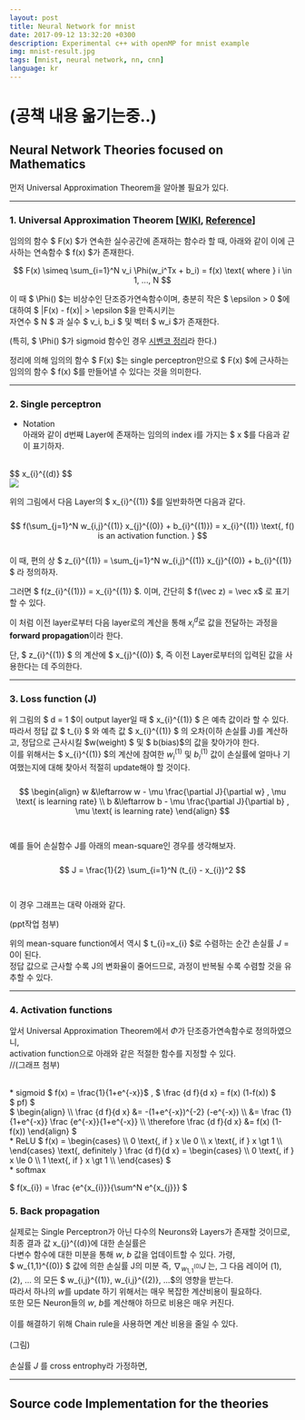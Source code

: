 ```yaml
---
layout: post
title: Neural Network for mnist
date: 2017-09-12 13:32:20 +0300
description: Experimental c++ with openMP for mnist example
img: mnist-result.jpg
tags: [mnist, neural network, nn, cnn]
language: kr
---
```

# (공책 내용 옮기는중..)

## Neural Network Theories focused on Mathematics

먼저 Universal Approximation Theorem을 알아볼 필요가 있다.

----------------------------------------------------------------------------------------------------------------------------------

### 1. Universal Approximation Theorem [[WIKI](https://en.wikipedia.org/wiki/Universal_approximation_theorem), [Reference](http://mcneela.github.io/machine_learning/2017/03/21/Universal-Approximation-Theorem.html)]

임의의 함수 $ F(x) $가 연속한 실수공간에 존재하는 함수라 할 때, 아래와 같이 이에 근사하는 연속함수 $ f(x) $가 존재한다.  
  
$$ F(x) \simeq \sum_{i=1}^N v_i \Phi(w_i^Tx + b_i) = f(x) \text{ where } i \in 1, ..., N $$
  
이 때 $ \Phi() $는 비상수인 단조증가연속함수이며, 충분히 작은 $ \epsilon > 0 $에 대하여 $ |F(x) -  f(x)| > \epsilon $을 만족시키는  
자연수 $ N $ 과 실수 $ v_i, b_i $ 및 벡터 $ w_i $가 존재한다.  


(특히, $ \Phi() $가 sigmoid 함수인 경우 [시벤코 정리](https://ko.wikipedia.org/wiki/%EC%8B%9C%EB%B2%A4%EC%BD%94_%EC%A0%95%EB%A6%AC)라 한다.)

정리에 의해 임의의 함수 $ F(x) $는 single perceptron만으로 $ F(x) $에 근사하는 임의의 함수 $ f(x) $를 만들어낼 수 있다는 것을 의미한다.  

----------------------------------------------------------------------------------------------------------------------------------

### 2. Single perceptron  
  * Notation  
  아래와 같이 d번째 Layer에 존재하는 임의의 index i를 가지는 $ x $를 다음과 같이 표기하자.  
<br>
  $$ x_{i}^{(d)} $$  
<br>
  
  <img src="http://artrointel.github.io/assets/projects/neural-network/perceptron.JPG" />  
  
  위의 그림에서 다음 Layer의 $ x_{i}^{(1)} $를 일반화하면 다음과 같다.  
<br>
  $$ f(\sum_{j=1}^N w_{i,j}^{(1)} x_{j}^{(0)} + b_{i}^{(1)}) = x_{i}^{(1)} \text{, f() is an activation function. } $$
<br>
  이 때, 편의 상 $ z_{i}^{(1)} = \sum_{j=1}^N w_{i,j}^{(1)} x_{j}^{(0)} + b_{i}^{(1)} $ 라 정의하자.  
  
  그러면 $ f(z_{i}^{(1)}) = x_{i}^{(1)} $. 이며, 간단히 $ f(\vec z) = \vec x$ 로 표기할 수 있다.  
  
  이 처럼 이전 layer로부터 다음 layer로의 계산을 통해 $x_{i}^{d}$로 값을 전달하는 과정을 **forward propagation**이라 한다.
    
  단, $ z_{i}^{(1)} $ 의 계산에 $ x_{j}^{(0)} $, 즉 이전 Layer로부터의 입력된 값을 사용한다는 데 주의한다.  
  
----------------------------------------------------------------------------------------------------------------------------------
  
### 3. Loss function (J)  
  
  위 그림의 $ d = 1 $이 output layer일 때 $ x_{i}^{(1)} $ 은 예측 값이라 할 수 있다.  
  따라서 정답 값 $ t_{i} $ 와 예측 값 $ x_{i}^{(1)} $ 의 오차(이하 손실률 J)를 계산하고, 정답으로 근사시킬 $w(weight) $ 및 $ b(bias)$의 값을 찾아가야 한다.  
  이를 위해서는 $ x_{i}^{(1)} $의 계산에 참여한 $w_{i}^{(1)}$ 및 $b_{i}^{(1)}$ 값이 손실률에 얼마나 기여했는지에 대해 찾아서 적절히 update해야 할 것이다.  
<br>
$$ \begin{align}
w &\leftarrow w - \mu \frac{\partial J}{\partial w} , \mu \text{ is learning rate} \\
b &\leftarrow b - \mu \frac{\partial J}{\partial b} , \mu \text{ is learning rate} \end{align} $$  
<br>
  예를 들어 손실함수 J를 아래의 mean-square인 경우를 생각해보자.  
<br>
$$ J = \frac{1}{2} \sum_{i=1}^N (t_{i} - x_{i})^2 $$  
<br>
  이 경우 그래프는 대략 아래와 같다.  
  
  (ppt작업 첨부)  
  
  위의 mean-square function에서 역시 $ t_{i}=x_{i} $로 수렴하는 순간 손실률 $J = 0$이 된다.  
  정답 값으로 근사할 수록 J의 변화율이 줄어드므로, 과정이 반복될 수록 수렴할 것을 유추할 수 있다.

----------------------------------------------------------------------------------------------------------------------------------
  
### 4. Activation functions  
  앞서 Universal Approximation Theorem에서 $\Phi$가 단조증가연속함수로 정의하였으니,  
  activation function으로 아래와 같은 적절한 함수를 지정할 수 있다.  
  //(그래프 첨부)  
  
  <br>
  * sigmoid  
  $ f(x) = \frac{1}{1+e^{-x}}$ , $ \frac {d f}{d x} = f(x) (1-f(x)) $  
  <br>
  $ pf) $ <br>
  $ \begin{align} \\ 
  \frac {d f}{d x} &= -(1+e^{-x})^{-2} (-e^{-x})  \\ 
  &= \frac {1}{1+e^{-x}} \frac {e^{-x}}{1+e^{-x}} \\
  \therefore \frac {d f}{d x} &= f(x) (1-f(x))  \end{align} $
     
  <br>
  * ReLU  
  $ f(x) = \begin{cases} \\
   0 \text{, if } x \le 0 \\ 
   x \text{, if } x \gt 1 \\ 
   \end{cases}
   \text{, definitely }
   \frac {d f}{d x} = \begin{cases} \\
   0 \text{, if } x \le 0 \\ 
   1 \text{, if } x \gt 1 \\ 
   \end{cases}
  $
  
  <br>
  * softmax  
  
  $ f(x_{i}) = \frac {e^{x_{i}}}{\sum^N e^{x_{j}}} $  
  
### 5. Back propagation  
  실제로는 Single Perceptron가 아닌 다수의 Neurons와 Layers가 존재할 것이므로, 최종 결과 값 x_{j}^{(d)}에 대한 손실률은  
  다변수 함수에 대한 미분을 통해 $w$, $b$ 값을 업데이트할 수 있다. 가령,  
  $ w_{1,1}^{(0)} $ 값에 의한 손실률 J의 미분 즉, $\nabla_{w_{1,1}^{(0)}} J$ 는, 그 다음 레이어 (1), (2), ... 의 모든 $ w_{i,j}^{(1)}, w_{i,j}^{(2)}, ...$의 영향을 받는다.  
  따라서 하나의 $w$를 update 하기 위해서는 매우 복잡한 계산비용이 필요하다.  
  또한 모든 Neuron들의 $w$, $b$를 계산해야 하므로 비용은 매우 커진다.  
  <br>
  이를 해결하기 위해 Chain rule을 사용하면 계산 비용을 줄일 수 있다.  
  <br>
  (그림)  
  <br>
  손실률 $J$ 를 cross entrophy라 가정하면, 
  
----------------------------------------------------------------------------------------------------------------------------------

## Source code Implementation for the theories

